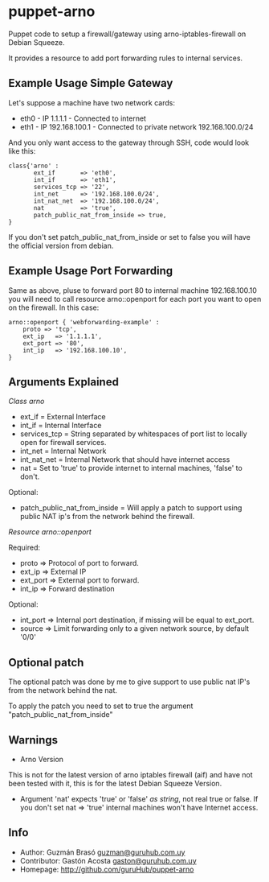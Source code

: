 puppet-arno
===========

Puppet code to setup a firewall/gateway using arno-iptables-firewall on Debian Squeeze.

It provides a resource to add port forwarding rules to internal services.

Example Usage Simple Gateway
--------------------------------

Let's suppose a machine have two network cards:
* eth0 - IP 1.1.1.1       - Connected to internet
* eth1 - IP 192.168.100.1 - Connected to private network 192.168.100.0/24

And you only want access to the gateway through SSH, code would look like this:
```puppet
class{'arno' :
       ext_if       => 'eth0',
       int_if       => 'eth1',
       services_tcp => '22',
       int_net      => '192.168.100.0/24',
       int_nat_net  => '192.168.100.0/24',
       nat          => 'true',
       patch_public_nat_from_inside => true,
}
```

If you don't set patch_public_nat_from_inside or set to false you will have the official version from debian.

Example Usage Port Forwarding
------------------------------

Same as above, pluse to forward port 80 to internal machine 192.168.100.10 you will need to call
resource arno::openport for each port you want to open on the firewall. In this case:
```puppet
arno::openport { 'webforwarding-example' :
	proto => 'tcp',
	ext_ip   => '1.1.1.1',
	ext_port => '80',
	int_ip   => '192.168.100.10',
}		
```
  
Arguments Explained
--------------------

_Class arno_
* ext_if       = External Interface
* int_if       = Internal Interface
* services_tcp = String separated by whitespaces of port list to locally open for firewall services.
* int_net      = Internal Network
* int_nat_net  = Internal Network that should have internet access
* nat          = Set to 'true' to provide internet to internal machines, 'false' to don't.

Optional:
* patch_public_nat_from_inside = Will apply a patch to support using public NAT ip's from the network behind the firewall.

_Resource arno::openport_

Required:
* proto    => Protocol of port to forward.
* ext_ip   => External IP
* ext_port => External port to forward.
* int_ip   => Forward destination

Optional:
* int_port => Internal port destination, if missing will be equal to ext_port.
* source   => Limit forwarding only to a given network source, by default '0/0'


Optional patch
--------------

The optional patch was done by me to give support to use public nat IP's from the
network behind the nat.


To apply the patch you need to set to true the argument "patch_public_nat_from_inside"


Warnings
--------

* Arno Version

This is not for the latest version of arno iptables firewall (aif) and have not been tested with it, this is for the latest Debian Squeeze Version.

* Argument 'nat' expects 'true' or 'false' *as string*, not real true or false. If you don't set nat => 'true' internal machines won't have Internet access.

Info
----

* Author: Guzmán Brasó <guzman@guruhub.com.uy>
* Contributor: Gastón Acosta <gaston@guruhub.com.uy>
* Homepage: http://github.com/guruHub/puppet-arno
